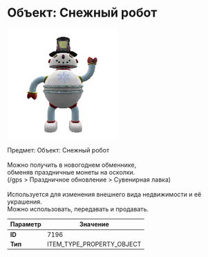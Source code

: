 # Объект: Снежный робот

![Item Image](../img/7196.webp?raw=true)

Предмет: Объект: Снежный робот<br><br>Можно получить в новогоднем обменнике,<br>обменяв праздничные монеты на осколки.<br>(/gps > Праздничное обновление > Сувенирная лавка)<br><br>Используется для изменения внешнего вида недвижимости и её украшения.<br>Можно использовать, передавать и продавать.


| Параметр | Значение |
|----------|----------|
| **ID** | 7196 |
| **Тип** | ITEM_TYPE_PROPERTY_OBJECT |


